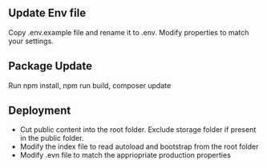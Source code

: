 ## Update Env file

Copy .env.example file and rename it to .env. Modify properties to match your settings.

## Package Update

Run npm install, npm run build, composer update

## Deployment

- Cut public content into the root folder. Exclude storage folder if present in the public folder.
- Modify the index file to read autoload and bootstrap from the root folder
- Modify .evn file to match the appriopriate production properties
